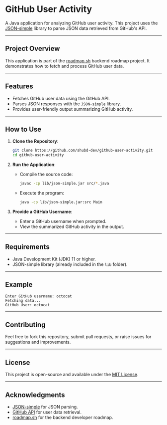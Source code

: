 # GitHub User Activity

A Java application for analyzing GitHub user activity. This project uses the [JSON-simple](https://code.google.com/archive/p/json-simple/) library to parse JSON data retrieved from GitHub's API.

---

## Project Overview
This application is part of the [roadmap.sh](https://roadmap.sh/projects/github-user-activity) backend roadmap project. It demonstrates how to fetch and process GitHub user data.

---

## Features
- Fetches GitHub user data using the GitHub API.
- Parses JSON responses with the `JSON-simple` library.
- Provides user-friendly output summarizing GitHub activity.

---

## How to Use
1. **Clone the Repository**:
   ```bash
   git clone https://github.com/shubd-dev/github-user-activity.git
   cd github-user-activity
   ```

2. **Run the Application**:
   - Compile the source code:
     ```bash
     javac -cp lib/json-simple.jar src/*.java
     ```
   - Execute the program:
     ```bash
     java -cp lib/json-simple.jar:src Main
     ```

3. **Provide a GitHub Username**:
   - Enter a GitHub username when prompted.
   - View the summarized GitHub activity in the output.

---

## Requirements
- Java Development Kit (JDK) 11 or higher.
- JSON-simple library (already included in the `lib` folder).

---

## Example
```plaintext
Enter GitHub username: octocat
Fetching data...
GitHub User: octocat
```

---

## Contributing
Feel free to fork this repository, submit pull requests, or raise issues for suggestions and improvements.

---

## License
This project is open-source and available under the [MIT License](LICENSE).

---

## Acknowledgments
- [JSON-simple](https://code.google.com/archive/p/json-simple/) for JSON parsing.
- [GitHub API](https://docs.github.com/en/rest/using-the-rest-api/github-event-types?apiVersion=2022-11-28) for user data retrieval.
- [roadmap.sh](https://roadmap.sh) for the backend developer roadmap.
```
